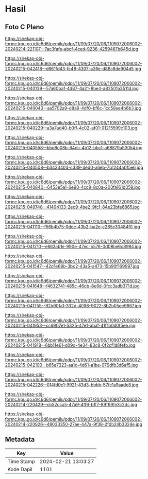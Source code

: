 # Hasil

## Foto C Plano

https://sirekap-obj-formc.kpu.go.id/c6d6/pemilu/pdpr/11/09/07/20/06/1109072006002-20240214-221107--7ac3fafe-abcf-4ced-9236-4259467b645d.jpg

https://sirekap-obj-formc.kpu.go.id/c6d6/pemilu/pdpr/11/09/07/20/06/1109072006002-20240215-042418--d661fd43-fc48-4307-a36e-d88c8de904d5.jpg

https://sirekap-obj-formc.kpu.go.id/c6d6/pemilu/pdpr/11/09/07/20/06/1109072006002-20240215-040139--57a60baf-4d87-4a21-8be4-a82501a3511d.jpg

https://sirekap-obj-formc.kpu.go.id/c6d6/pemilu/pdpr/11/09/07/20/06/1109072006002-20240215-040043--aa5702a9-d8a9-4df0-bf6c-1cc58ee4b6b3.jpg

https://sirekap-obj-formc.kpu.go.id/c6d6/pemilu/pdpr/11/09/07/20/06/1109072006002-20240215-040229--a3a7ad40-b0ff-4c02-af01-01215599c103.jpg

https://sirekap-obj-formc.kpu.go.id/c6d6/pemilu/pdpr/11/09/07/20/06/1109072006002-20240215-040558--bbd8c08b-64dc-4b12-bbc1-a68879a53054.jpg

https://sirekap-obj-formc.kpu.go.id/c6d6/pemilu/pdpr/11/09/07/20/06/1109072006002-20240215-040508--b3433404-c339-4ed0-a6eb-7b1244a0f5e6.jpg

https://sirekap-obj-formc.kpu.go.id/c6d6/pemilu/pdpr/11/09/07/20/06/1109072006002-20240215-040840--6453e5a1-6e90-4cc9-8c0a-200fa161d059.jpg

https://sirekap-obj-formc.kpu.go.id/c6d6/pemilu/pdpr/11/09/07/20/06/1109072006002-20240215-040748--41404133-2ec9-4be2-9fc1-84e23bfa6865.jpg

https://sirekap-obj-formc.kpu.go.id/c6d6/pemilu/pdpr/11/09/07/20/06/1109072006002-20240215-041110--f56b4b75-0dce-43b2-ba2e-c285c30484f0.jpg

https://sirekap-obj-formc.kpu.go.id/c6d6/pemilu/pdpr/11/09/07/20/06/1109072006002-20240215-041210--e662ab1e-990e-47ec-b576-0d08be6c8984.jpg

https://sirekap-obj-formc.kpu.go.id/c6d6/pemilu/pdpr/11/09/07/20/06/1109072006002-20240215-041547--42d1e69b-3bc2-43a5-a473-15b90f169997.jpg

https://sirekap-obj-formc.kpu.go.id/c6d6/pemilu/pdpr/11/09/07/20/06/1109072006002-20240215-041648--f4632741-485c-46db-8e6d-0fcc3adb371d.jpg

https://sirekap-obj-formc.kpu.go.id/c6d6/pemilu/pdpr/11/09/07/20/06/1109072006002-20240215-041755--92b90fa1-332d-4098-9022-8b2b05ee9967.jpg

https://sirekap-obj-formc.kpu.go.id/c6d6/pemilu/pdpr/11/09/07/20/06/1109072006002-20240215-041953--cc6907e1-5325-47e1-abaf-41f1b0d0f5ee.jpg

https://sirekap-obj-formc.kpu.go.id/c6d6/pemilu/pdpr/11/09/07/20/06/1109072006002-20240215-041918--6bb11e61-d09c-4e34-83c8-0f2cf1d8fefb.jpg

https://sirekap-obj-formc.kpu.go.id/c6d6/pemilu/pdpr/11/09/07/20/06/1109072006002-20240215-042100--b65e7323-aa1c-4d61-a1be-079dfb3d6af5.jpg

https://sirekap-obj-formc.kpu.go.id/c6d6/pemilu/pdpr/11/09/07/20/06/1109072006002-20240215-042226--014fd0c1-9921-43d3-bbbb-57fc1a9aade8.jpg

https://sirekap-obj-formc.kpu.go.id/c6d6/pemilu/pdpr/11/09/07/20/06/1109072006002-20240214-220429--cb52cca5-47a9-4ff6-bff7-89f69fe3c2dc.jpg

https://sirekap-obj-formc.kpu.go.id/c6d6/pemilu/pdpr/11/09/07/20/06/1109072006002-20240214-220926--48033350-27ae-447a-9f38-2fdb24b3324e.jpg


## Metadata

| Key        | Value               |
| ---------- | ------------------- |
| Time Stamp | 2024-02-21 13:03:27 |
| Kode Dapil | 1101                |




